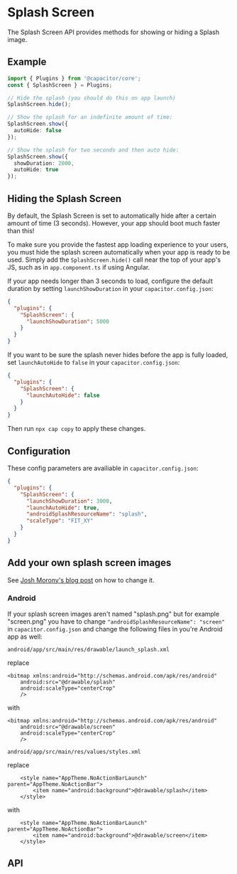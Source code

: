 <plugin-api index="true" name="splash-screen"></plugin-api>

# Splash Screen

The Splash Screen API provides methods for showing or hiding a Splash image.

## Example

```typescript
import { Plugins } from '@capacitor/core';
const { SplashScreen } = Plugins;

// Hide the splash (you should do this on app launch)
SplashScreen.hide();

// Show the splash for an indefinite amount of time:
SplashScreen.show({
  autoHide: false
});

// Show the splash for two seconds and then auto hide:
SplashScreen.show({
  showDuration: 2000,
  autoHide: true
});
```

## Hiding the Splash Screen

By default, the Splash Screen is set to automatically hide after a certain amount of time (3 seconds). However, your
app should boot much faster than this!

To make sure you provide the fastest app loading experience to your users, you must hide the splash screen automatically when your app is ready to be used. Simply add the `SplashScreen.hide()` call near the top of your app's JS, such as in `app.component.ts` if using Angular.

If your app needs longer than 3 seconds to load, configure the default duration by setting `launchShowDuration` in your `capacitor.config.json`:

```json
{
  "plugins": {
    "SplashScreen": {
      "launchShowDuration": 5000
    }
  }
}
```

If you want to be sure the splash never hides before the app is fully loaded, set `launchAutoHide` to `false` in your `capacitor.config.json`:

```json
{
  "plugins": {
    "SplashScreen": {
      "launchAutoHide": false
    }
  }
}
```

Then run `npx cap copy` to apply these changes.

## Configuration

These config parameters are availiable in `capacitor.config.json`:

```json
{
  "plugins": {
    "SplashScreen": {
      "launchShowDuration": 3000,
      "launchAutoHide": true,
      "androidSplashResourceName": "splash",
      "scaleType": "FIT_XY"
    }
  }
}
```

## Add your own splash screen images

See [Josh Morony's blog post](https://www.joshmorony.com/adding-icons-splash-screens-launch-images-to-capacitor-projects/) on how to change it. 

### Android

If your splash screen images aren't named "splash.png" but for example "screen.png" you have to change `"androidSplashResourceName": "screen"` in `capacitor.config.json` and change the following files in you're Android app as well:

`android/app/src/main/res/drawable/launch_splash.xml` 

replace
```
<bitmap xmlns:android="http://schemas.android.com/apk/res/android"
    android:src="@drawable/splash"
    android:scaleType="centerCrop"
    />
```
with
```
<bitmap xmlns:android="http://schemas.android.com/apk/res/android"
    android:src="@drawable/screen"
    android:scaleType="centerCrop"
    />
```

`android/app/src/main/res/values/styles.xml` 

replace
```
    <style name="AppTheme.NoActionBarLaunch" parent="AppTheme.NoActionBar">
        <item name="android:background">@drawable/splash</item>
    </style>
```
with
```
    <style name="AppTheme.NoActionBarLaunch" parent="AppTheme.NoActionBar">
        <item name="android:background">@drawable/screen</item>
    </style>
```

## API

<plugin-api name="splash-screen"></plugin-api>
